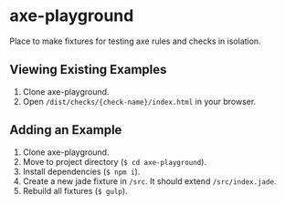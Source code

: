 # axe-playground

Place to make fixtures for testing axe rules and checks in isolation.

## Viewing Existing Examples

1. Clone axe-playground.
2. Open `/dist/checks/{check-name}/index.html` in your browser.

## Adding an Example

1. Clone axe-playground.
2. Move to project directory (`$ cd axe-playground`).
3. Install dependencies (`$ npm i`).
4. Create a new jade fixture in `/src`. It should extend `/src/index.jade`.
5. Rebuild all fixtures (`$ gulp`).
